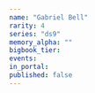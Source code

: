 ```yaml
---
name: "Gabriel Bell"
rarity: 4
series: "ds9"
memory_alpha: ""
bigbook_tier:
events:
in_portal:
published: false
---
```


